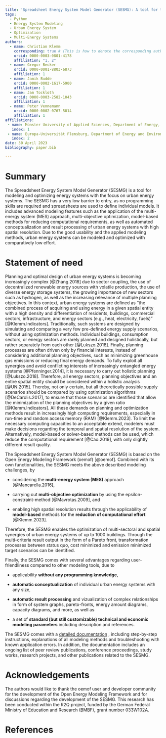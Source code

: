 ```yaml
---
title: 'Spreadsheet Energy System Model Generator (SESMG): A tool for the optimization of urban energy systems'
tags:
  - Python
  - Energy System Modeling
  - Urban Energy System
  - Optimization
  - Multi-Energy Systems
authors:
  - name: Christian Klemm
    corresponding: true # (This is how to denote the corresponding author)
    orcid: 0000-0003-0801-4178
    affiliation: "1, 2"
  - name: Gregor Becker
    orcid: 0000-0001-8803-6873
    affiliation: 1
  - name: Janik Budde
    orcid: 0000-0002-1617-5900
    affiliation: 1
  - name: Jan Tockloth
    orcid: 0000-0003-2582-1043
    affiliation: 1
  - name: Peter Vennemann
    orcid: 0000-0002-0767-5014
    affiliation: 1
affiliations:
 - name: Münster University of Applied Sciences, Department of Energy, Building Services and Environmental Engineering, Germany
   index: 1
 - name: Europa-Universität Flensburg, Department of Energy and Environmental Management, Germany 
   index: 2
date: 30 April 2023
bibliography: paper.bib

---
```

# Summary

The Spreadsheet Energy System Model Generator (SESMG) is a tool for modeling and optimizing energy systems with the focus on urban energy systems. The SESMG has a very low barrier to entry, as no programming skills are required and spreadsheets are used to define individual models. It includes advanced modeling features such as the application of the multi-energy system (MES) approach, multi-objective optimization, model-based methods for reducing computational requirements, as well as automated conceptualization and result processing of urban energy systems with high spatial resolution. Due to the good usability and the applied modeling methods, urban energy systems can be modeled and optimized with comparatively low effort.

# Statement of need
Planning and optimal design of urban energy systems is becoming increasingly complex [@Zhang.2018] due to sector coupling, the use of decentralized renewable energy sources with volatile production, the use of diverse energy storage systems, the growing importance of new sectors such as hydrogen, as well as the increasing relevance of multiple planning objectives. In this context, urban energy systems are defined as “the combined process of acquiring and using energy in a given spatial entity with a high density and differentiation of residents, buildings, commercial sectors, infrastructure, and energy sectors (e.g., heat, electricity, fuels)” [@Klemm.Indicators]. Traditionally, such systems are designed by simulating and comparing a very few pre-defined energy supply scenarios, without using optimization methods. Individual buildings, consumption sectors, or energy sectors are rarely planned and designed holistically, but rather separately from each other [@Lukszo.2018]. Finally, planning processes are often driven only by financial interests, instead of considering additional planning objectives, such as minimizing greenhouse gas emissions or reducing final energy demands. To fully exploit all synergies and avoid conflicting interests of increasingly entangled energy systems [@Pfenninger.2014], it is necessary to carry out holistic planning [@Lukszo.2018]. Therefore, all energy sectors, planning objectives and an entire spatial entity should be considered within a holistic analysis [@UN.2015]. Thereby, not only certain, but all theoretically possible supply scenarios should be compared by using optimization algorithms [@DeCarolis.2017], to ensure that those scenarios are identified that allow the minimization of the planning objectives by a given ratio [@Klemm.Indicators]. All these demands on planning and optimization methods result in increasingly high computing requirements, especially in run-time and random access memory (RAM) [@Klemm.2023]. To limit the necessary computing capacities to an acceptable extend, modelers must make decisions regarding the temporal and spatial resolution of the system. Alternatively, model-based or solver-based methods can be used, which reduce the computational requirement [@Cao.2019], with only slightly different result quality.

The Spreadsheet Energy System Model Generator (SESMG) is based on the Open Energy Modeling Framework (oemof) [@oemof]. Combined with its own functionalities, the SESMG meets the above described modeling challenges, by

* considering the **multi-energy system (MES)** approach [@Mancarella.2016], 

* carrying out **multi-objective optimization** by using the epsilon-constraint-method [@Mavrotas.2009], and

* enabling high spatial resolution results through the applicability of **model-based** methods for the **reduction of computational effort** [@Klemm.2023].

Therefore, the SESMG enables the optimization of multi-sectoral and spatial synergies of urban energy systems of up to 1000 buildings. Through the multi-criteria result output in the form of a Pareto front, transformation processes between status quo, cost minimized and emission minimized target scenarios can be identified.

Finally, the SESMG comes with several advantages regarding user-friendliness compared to other modeling tools, due to

* applicability **without any programming knowledge**,

* **automatic conceptualization** of individual urban energy systems with any size,

* **automatic result processing** and vizualization of complex relationships in form of system graphs, pareto-fronts, energy amount diagrams, capacity diagrams, and more, as well as

* a set of **standard (but still customizable) technical and economic modeling parameters** including description and references.

The SESMG comes with a [detailed documentation](https://spreadsheet-energy-system-model-generator.readthedocs.io/en/latest/ "detailed documentation") , including step-by-step instructions, explanations of all modeling methods and troubleshooting with known application errors. In addition, the documentation includes an ongoing list of peer review publications, conference proceedings, study works, research projects, and other publications related to the SESMG.

# Acknowledgements
The authors would like to thank the oemof user and developer community for the development of the Open Energy Modeling Framework and for discussions regarding the development of the SESMG. This research has been conducted within the R2Q project, funded by the German Federal Ministry of Education and Research (BMBF), grant number 033W102A.

# References

